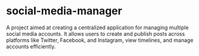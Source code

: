 # social-media-manager
A project aimed at creating a centralized application for managing multiple social media accounts. It allows users to create and publish posts across platforms like Twitter, Facebook, and Instagram, view timelines, and manage accounts efficiently. 
